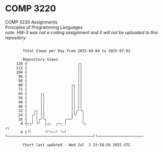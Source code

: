 # COMP 3220
COMP 3220 Assignments  
Principles of Programming Languages  
*note: HW-3 was not a coding assignment and it will not be uploaded to this repository*  

```

        Total Views per Day from 2025-04-04 to 2025-07-02

        Repository Views
     120 ┼                       ╭╮
     112 ┤                       ││
     104 ┤                       ││
      96 ┤                       ││
      88 ┤                       ││
      80 ┤                    ╭╮ ││
      72 ┤                    ││ ││
      64 ┤      ╭╮            ││ ││
      56 ┤      ││            ││ ││
      48 ┤      ││            ││ ││
      40 ┤      ││            ││ ││
      32 ┤   ╭╮ ││            ││╭╯╰╮
      24 ┤  ╭╯│ ││            │╰╯  │
      16 ┤  │ │╭╯╰╮        ╭──╯    │
       8 ┼╮╭╯ ╰╯  │╭╮  ╭─╮ │       ╰╮                                       ╭╮
       0 ┤╰╯      ╰╯╰──╯ ╰─╯        ╰───────────────────────────────────────╯╰─────────────────────

        Chart last updated - Wed Jul  2 23:58:56 2025 UTC
        
```
